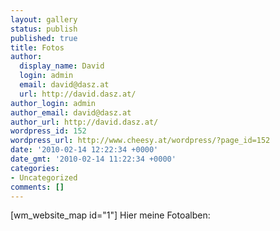 ```yaml
---
layout: gallery
status: publish
published: true
title: Fotos
author:
  display_name: David
  login: admin
  email: david@dasz.at
  url: http://david.dasz.at/
author_login: admin
author_email: david@dasz.at
author_url: http://david.dasz.at/
wordpress_id: 152
wordpress_url: http://www.cheesy.at/wordpress/?page_id=152
date: '2010-02-14 12:22:34 +0000'
date_gmt: '2010-02-14 11:22:34 +0000'
categories:
- Uncategorized
comments: []
---
```

[wm\_website\_map id="1"]
Hier meine Fotoalben:
